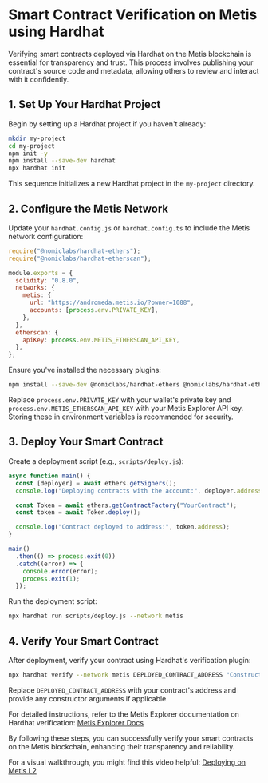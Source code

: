 # Smart Contract Verification on Metis using Hardhat

Verifying smart contracts deployed via Hardhat on the Metis blockchain is essential for transparency and trust. This process involves publishing your contract's source code and metadata, allowing others to review and interact with it confidently.

## 1. Set Up Your Hardhat Project

Begin by setting up a Hardhat project if you haven't already:

```bash
mkdir my-project
cd my-project
npm init -y
npm install --save-dev hardhat
npx hardhat init
```

This sequence initializes a new Hardhat project in the `my-project` directory.

## 2. Configure the Metis Network

Update your `hardhat.config.js` or `hardhat.config.ts` to include the Metis network configuration:

```javascript
require("@nomiclabs/hardhat-ethers");
require("@nomiclabs/hardhat-etherscan");

module.exports = {
  solidity: "0.8.0",
  networks: {
    metis: {
      url: "https://andromeda.metis.io/?owner=1088",
      accounts: [process.env.PRIVATE_KEY],
    },
  },
  etherscan: {
    apiKey: process.env.METIS_ETHERSCAN_API_KEY,
  },
};
```

Ensure you've installed the necessary plugins:

```bash
npm install --save-dev @nomiclabs/hardhat-ethers @nomiclabs/hardhat-etherscan
```

Replace `process.env.PRIVATE_KEY` with your wallet's private key and `process.env.METIS_ETHERSCAN_API_KEY` with your Metis Explorer API key. Storing these in environment variables is recommended for security.

## 3. Deploy Your Smart Contract

Create a deployment script (e.g., `scripts/deploy.js`):

```javascript
async function main() {
  const [deployer] = await ethers.getSigners();
  console.log("Deploying contracts with the account:", deployer.address);

  const Token = await ethers.getContractFactory("YourContract");
  const token = await Token.deploy();

  console.log("Contract deployed to address:", token.address);
}

main()
  .then(() => process.exit(0))
  .catch((error) => {
    console.error(error);
    process.exit(1);
  });
```

Run the deployment script:

```bash
npx hardhat run scripts/deploy.js --network metis
```

## 4. Verify Your Smart Contract

After deployment, verify your contract using Hardhat's verification plugin:

```bash
npx hardhat verify --network metis DEPLOYED_CONTRACT_ADDRESS "Constructor argument 1" "Constructor argument 2"
```

Replace `DEPLOYED_CONTRACT_ADDRESS` with your contract's address and provide any constructor arguments if applicable.

For detailed instructions, refer to the Metis Explorer documentation on Hardhat verification: [Metis Explorer Docs](https://explorer.metis.io/documentation/recipes/hardhat-verification)

By following these steps, you can successfully verify your smart contracts on the Metis blockchain, enhancing their transparency and reliability.

For a visual walkthrough, you might find this video helpful: [Deploying on Metis L2](https://www.youtube.com/watch?v=h05-TkWPCvA)